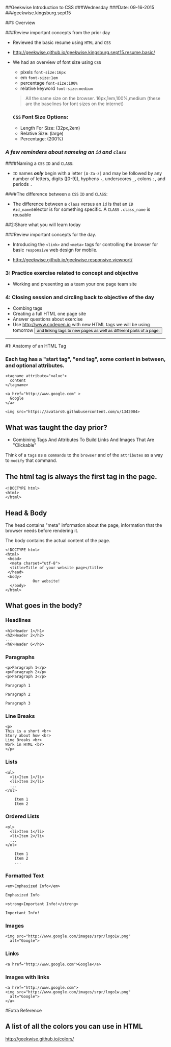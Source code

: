 ##Geekwise Introduction to CSS
###Wednesday
###Date: 09-16-2015
###geekwise.kingsburg.sept15

##1: Overview

###Review important concepts from the prior day
* Reviewed the basic resume using `HTML` and `CSS`
* <http://geekwise.github.io/geekwise.kingsburg.sept15.resume.basic/>
* We had an overview of font size using `CSS`
	* pixels `font-size:16px`
	* em `font-size:1em`
	* percentage `font-size:100%`
	* relative keyword `font-size:medium` 

	> All the same size on the browser.
	> 16px,1em,100%,medium (these are the baselines for font sizes on the internet)

	### `CSS` Font Size Options:
	*  Length For Size: (32px,2em)
	*  Relative Size: (large)
	* Percentage: (200%)

### _A few reminders about nameing an `id` and `class`_


####Naming a `CSS` `ID` and `CLASS`:
* `ID` names **_only_** begin with a letter `[A-Za-z]` and may be followed by any number of letters, digits ([0-9]), hyphens `-`, underscores `_`, colons `:`, and periods `.`

####The difference between a `CSS` `ID` and `CLASS`:
* The difference between a `class` versus an `id` is that an `ID` `#id_name`selector is for something specific. A `CLASS` `.class_name` is reusable


##2:Share what you will learn today

###Review important concepts for the day.

* Introducing the `<link>` and `<meta>` tags for controlling the browser for basic `responsive` web design for mobile.

* <http://geekwise.github.io/geekwise.responsive.viewport/>

### 3: Practice exercise related to concept and objective
* Working and presenting as a team your one page team site
 
### 4: Closing session and circling back to objective of the day
* Combing tags
* Creating a full HTML one page site
* Answer questions about exercise
* Use <http://www.codepen.io> with new HTML tags we will be using tomorrow <button> and linking tags to new pages as well as different parts of a page. 

---
#1: Anatomy of an HTML Tag

### Each tag has a "start tag", "end tag", some content in between, and optional attributes.

```
<tagname attribute="value">
  content
</tagname>

<a href="http://www.google.com" >
  Google
</a>

<img src="https://avatars0.githubusercontent.com/u/1342004>
```

## What was taught the day prior?
* Combining Tags And Attributes To Build Links And Images That Are "Clickable"

Think of a `tags` as a `commands` to the `browser` and of the `attributes` as a way to `modify` that command.


## The html tag is always the first tag in the page.
```
<!DOCTYPE html>
<html>
</html>
```


## Head & Body

The head contains "meta" information about the page, information that the browser needs before rendering it.

The body contains the actual content of the page.

```
<!DOCTYPE html>
<html>   
 <head>
  <meta charset="utf-8">
  <title>Title of your website page</title>
 </head>
 <body>
		 	Our website!
  </body>
</html> 
```

## What goes in the body?

### Headlines

```
<h1>Header 1</h1>
<h2>Header 2</h2>
...
<h6>Header 6</h6>
```

### Paragraphs
```
<p>Paragraph 1</p>
<p>Paragraph 2</p>
<p>Paragraph 3</p>

Paragraph 1

Paragraph 2

Paragraph 3
```

### Line Breaks
```
<p>
This is a short <br>
Story about how <br>
Line Breaks <br>
Work in HTML <br>
</p>
```

### Lists
```
<ul>
  <li>Item 1</li>
  <li>Item 2</li>
  ...
</ul>

    Item 1
    Item 2
```

### Ordered Lists
```
<ol>
  <li>Item 1</li>
  <li>Item 2</li>
  ...
</ol>

    Item 1
    Item 2
    ... 
```

### Formatted Text
```
<em>Emphasized Info</em>

Emphasized Info

<strong>Important Info!</strong>

Important Info! 
```

### Images
```
<img src="http://www.google.com/images/srpr/logo1w.png" 
  alt="Google">
```

### Links
```
<a href="http://www.google.com">Google</a>
```

### Images with links
```
<a href="http://www.google.com">
<img src="http://www.google.com/images/srpr/logo1w.png" 
  alt="Google">
</a>
```

#Extra Reference
## A list of all the colors you can use in HTML
<http://geekwise.github.io/colors/>